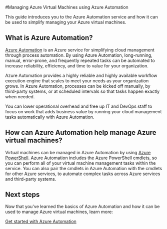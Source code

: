 <properties
	pageTitle="Manage Azure Virtual Machines using Azure Automation"
	description="Learn about how the Azure Automation service can be used to manage Azure virtual machines at scale."
	services="virtual-machines, automation"
	documentationCenter=""
	authors="jodoglevy"
	manager="eamono"
	editor=""/>

<tags
	ms.service="virtual-machines"
	ms.date="08/11/2015"
	wacn.date="" />
	



#Managing Azure Virtual Machines using Azure Automation

This guide introduces you to the Azure Automation service and how it can be used to simplify managing your Azure virtual machines.

## What is Azure Automation?

[Azure Automation](/services/automation/) is an Azure service for simplifying cloud management through process automation. By using Azure Automation, long-running, manual, error-prone, and frequently repeated tasks can be automated to increase reliability, efficiency, and time to value for your organization.

Azure Automation provides a highly reliable and highly available workflow execution engine that scales to meet your needs as your organization grows. In Azure Automation, processes can be kicked off manually, by third-party systems, or at scheduled intervals so that tasks happen exactly when needed.

You can lower operational overhead and free up IT and DevOps staff to focus on work that adds business value by running your cloud management tasks automatically with Azure Automation.


## How can Azure Automation help manage Azure virtual machines?

Virtual machines can be managed in Azure Automation by using [Azure PowerShell](https://msdn.microsoft.com/zn-ch/library/azure/jj156055.aspx). Azure Automation includes the Azure PowerShell cmdlets, so you can perform all of your virtual machine management tasks within the service. You can also pair the cmdlets in Azure Automation with the cmdlets for other Azure services, to automate complex tasks across Azure services and third-party systems.


## Next steps

Now that you've learned the basics of Azure Automation and how it can be used to manage Azure virtual machines, learn more:

[Get started with Azure Automation](/documentation/articles/automation-create-runbook-from-samples)
